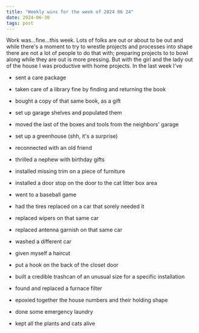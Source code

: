 ```yaml
---
title: "Weekly wins for the week of 2024 06 24"
date: 2024-06-30
tags: post
---
```


Work was…fine…this week. Lots of folks are out or about to be out and while there's a moment to try to wrestle projects and processes into shape there are not a lot of people to do that with; preparing projects to to bowl along while they are out is more pressing. But with the girl and the lady out of the house I was productive with home projects. In the last week I've

- sent a care package

- taken care of a library fine by finding and returning the book

- bought a copy of that same book, as a gift

- set up garage shelves and populated them

- moved the last of the boxes and tools from the neighbors' garage

- set up a greenhouse (shh, it's a surprise)

- reconnected with an old friend

- thrilled a nephew with birthday gifts

- installed missing trim on a piece of furniture

- installed a door stop on the door to the cat litter box area

- went to a baseball game

- had the tires replaced on a car that sorely needed it

- replaced wipers on that same car

- replaced antenna garnish on that same car

- washed a different car

- given myself a haircut

- put a hook on the back of the closet door

- built a credible trashcan of an unusual size for a specific installation

- found and replaced a furnace filter

- epoxied together the house numbers and their holding shape

- done some emergency laundry

- kept all the plants and cats alive
